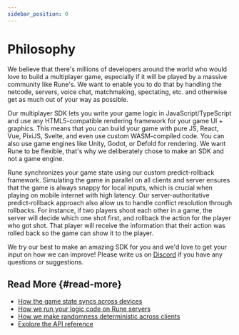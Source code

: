 ```yaml
---
sidebar_position: 0
---
```


# Philosophy

We believe that there's millions of developers around the world who would love to build a multiplayer game, especially if it will be played by a massive community like Rune's. We want to enable you to do that by handling the netcode, servers, voice chat, matchmaking, spectating, etc. and otherwise get as much out of your way as possible.

Our multiplayer SDK lets you write your game logic in JavaScript/TypeScript and use any HTML5-compatible rendering framework for your game UI + graphics. This means that you can build your game with pure JS, React, Vue, PixiJS, Svelte, and even use custom WASM-compiled code. You can also use game engines like Unity, Godot, or Defold for rendering. We want Rune to be flexible, that's why we deliberately chose to make an SDK and not a game engine.

Rune synchronizes your game state using our custom predict-rollback framework. Simulating the game in parallel on all clients and server ensures that the game is always snappy for local inputs, which is crucial when playing on mobile internet with high latency. Our server-authoritative predict-rollback approach also allow us to handle conflict resolution through rollbacks. For instance, if two players shoot each other in a game, the server will decide which one shot first, and rollback the action for the player who got shot. That player will receive the information that their action was rolled back so the game can show it to the player.

We try our best to make an amazing SDK for you and we'd love to get your input on how we can improve! Please write us on [Discord](https://discord.gg/rune-devs) if you have any questions or suggestions. 

## Read More {#read-more}

- [How the game state syncs across devices](how-it-works/syncing-game-state.md)
- [How we run your logic code on Rune servers](advanced/server-side-logic.md)
- [How we make randomness deterministic across clients](advanced/randomness.md)
- [Explore the API reference](api-reference.md)
